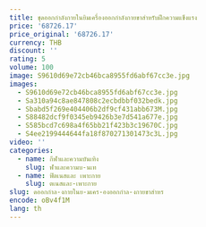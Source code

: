```yaml
---
title: ชุดออกกำลังกายในยิมเครื่องออกกำลังกายขาสำหรับฝึกความแข็งแรง
price: '68726.17'
price_original: '68726.17'
currency: THB
discount: ''
rating: 5
volume: 100
image: S9610d69e72cb46bca8955fd6abf67cc3e.jpg
images:
  - S9610d69e72cb46bca8955fd6abf67cc3e.jpg
  - Sa310a94c8ae847808c2ecbdbbf032bedk.jpg
  - Sbabd5f269e404406b2df9cf431abb673M.jpg
  - S88482dcf9f0345eb9426b3e7d541a677e.jpg
  - S585bcd7c698a4f65bb21f423b3c19670C.jpg
  - S4ee2199444644fa18f870271301473c3L.jpg
video: ''
categories:
  - name: กีฬาและความบันเทิง
    slug: ฬาและความบ-นเท
  - name: ฟิตเนสและ เพาะกาย
    slug: ตเนสและ-เพาะกาย
slug: ดออกกำล-งกายในย-มเคร-องออกกำล-งกายขาสำหร
encode: oBv4f1M
lang: th
---
```

  